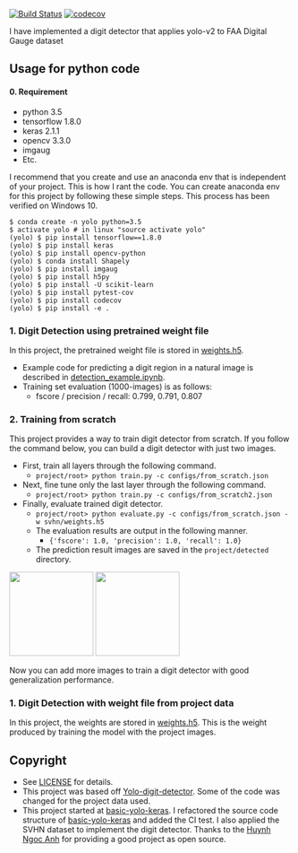 [![Build Status](https://travis-ci.org/penny4860/Yolo-digit-detector.svg?branch=master)](https://travis-ci.org/penny4860/Yolo-digit-detector) [![codecov](https://codecov.io/gh/penny4860/Yolo-digit-detector/branch/master/graph/badge.svg)](https://codecov.io/gh/penny4860/Yolo-digit-detector)


I have implemented a digit detector that applies yolo-v2 to FAA Digital Gauge dataset 

## Usage for python code

#### 0. Requirement

* python 3.5
* tensorflow 1.8.0
* keras 2.1.1
* opencv 3.3.0
* imgaug
* Etc.

I recommend that you create and use an anaconda env that is independent of your project. This is how I rant the code. You can create anaconda env for this project by following these simple steps. This process has been verified on Windows 10.

```
$ conda create -n yolo python=3.5 
$ activate yolo # in linux "source activate yolo"
(yolo) $ pip install tensorflow==1.8.0
(yolo) $ pip install keras
(yolo) $ pip install opencv-python
(yolo) $ conda install Shapely
(yolo) $ pip install imgaug
(yolo) $ pip install h5py
(yolo) $ pip install -U scikit-learn
(yolo) $ pip install pytest-cov
(yolo) $ pip install codecov
(yolo) $ pip install -e .
```

### 1. Digit Detection using pretrained weight file

In this project, the pretrained weight file is stored in [weights.h5](https://drive.google.com/drive/folders/1Lg3eAPC39G9GwVTCH3XzF73Eok-N-dER).

* Example code for predicting a digit region in a natural image is described in [detection_example.ipynb](https://github.com/penny4860/Yolo-digit-detector/blob/master/detection_example.ipynb).
* Training set evaluation (1000-images) is as follows:
  * fscore / precision / recall: 0.799, 0.791, 0.807


### 2. Training from scratch

This project provides a way to train digit detector from scratch. If you follow the command below, you can build a digit detector with just two images.


* First, train all layers through the following command. 
  * `` project/root> python train.py -c configs/from_scratch.json ``
* Next, fine tune only the last layer through the following command. 
  * `` project/root> python train.py -c configs/from_scratch2.json ``
* Finally, evaluate trained digit detector.
  * `` project/root> python evaluate.py -c configs/from_scratch.json -w svhn/weights.h5 ``
  * The evaluation results are output in the following manner.
  	* ``{'fscore': 1.0, 'precision': 1.0, 'recall': 1.0}``
  * The prediction result images are saved in the ``project/detected`` directory.

<img src="images/1.png" height="150">
<img src="images/2.png" height="150">

Now you can add more images to train a digit detector with good generalization performance.

### 1. Digit Detection with weight file from project data
In this project, the weights are stored in [weights.h5](https://drive.google.com/drive/u/3/folders/1zaNtl99WdhxuVXDuIBnGQf2SxWbNYEmY). This is the weight produced by training the model with the project images. 
## Copyright

* See [LICENSE](LICENSE) for details.
* This project was based off [Yolo-digit-detector](https://github.com/penny4860/Yolo-digit-detector). Some of the code was changed for the project data used. 
* This project started at [basic-yolo-keras](https://github.com/experiencor/basic-yolo-keras). I refactored the source code structure of [basic-yolo-keras](https://github.com/experiencor/basic-yolo-keras) and added the CI test. I also applied the SVHN dataset to implement the digit detector. Thanks to the [Huynh Ngoc Anh](https://github.com/experiencor) for providing a good project as open source.

